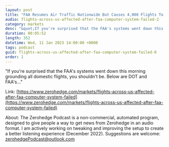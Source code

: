 ```yaml
---
layout: post
title: "FAA Resumes Air Traffic Nationwide But Causes 4,000 Flights To Be Delayed"
audio: flights-across-us-affected-after-faa-computer-system-failed-2
category: markets
desc: "&quot;If you're surprised that the FAA's systems went down this morning grounding all domestic flights, you shouldn't be. Below are DOT and FAA's...&quot;  "
duration: 00:05:52
length: 352
datetime: Wed, 11 Jan 2023 14:00:00 +0000
tags: podcast
guid: flights-across-us-affected-after-faa-computer-system-failed-0
order: 1
---
```

&quot;If you're surprised that the FAA's systems went down this morning grounding all domestic flights, you shouldn't be. Below are DOT and FAA's...&quot;  

Link: [https://www.zerohedge.com/markets/flights-across-us-affected-after-faa-computer-system-failed](https://www.zerohedge.com/markets/flights-across-us-affected-after-faa-computer-system-failed)

About: The Zerohedge Podcast is a non-commercial, automated program, designed to give people a way to get news from Zerohedge in an audio format.  I am actively working on tweaking and improving the setup to create a better listening experience (December 2022).  Suggestions are welcome: [zerohedgePodcast@outlook.com](mailto:zerohedgePodcast@outlook.com)